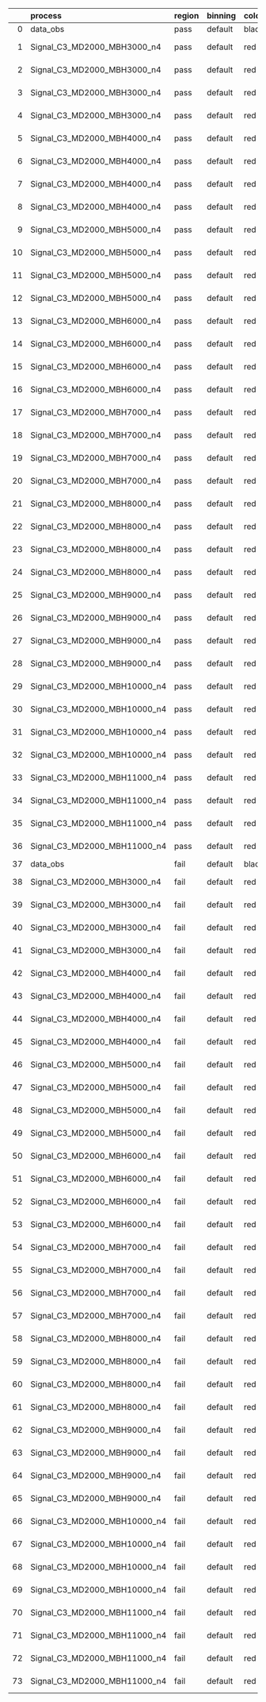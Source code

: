 |    | process                      | region   | binning   | color   | process_type   |   scale | variation   | source_filename                                                       | source_histname    | alias                        | title     |   combine_idx |     lnN |   shapes | syst_type   | direction   | variation_alias   |
|---:|:-----------------------------|:---------|:----------|:--------|:---------------|--------:|:------------|:----------------------------------------------------------------------|:-------------------|:-----------------------------|:----------|--------------:|--------:|---------:|:------------|:------------|:------------------|
|  0 | data_obs                     | pass     | default   | black   | DATA           |       1 | nominal     | ./histograms_for_2DAlphabet_v18//BH_Data.root                         | hpass              | Data                         | Data      |           nan | nan     |      nan | nan         | nan         | nan               |
|  1 | Signal_C3_MD2000_MBH3000_n4  | pass     | default   | red     | SIGNAL         |       1 | lumi        | ./histograms_for_2DAlphabet_v18//BH_Signal_C3_MD2000_MBH3000_n4.root  | hpass              | Signal_C3_MD2000_MBH3000_n4  | BH signal |           nan |   1.016 |      nan | lnN         | nan         | nan               |
|  2 | Signal_C3_MD2000_MBH3000_n4  | pass     | default   | red     | SIGNAL         |       1 | SVM         | ./histograms_for_2DAlphabet_v18//BH_Signal_C3_MD2000_MBH3000_n4.root  | hpass_SVMsyst_up   | Signal_C3_MD2000_MBH3000_n4  | BH signal |           nan | nan     |        1 | shapes      | Up          | SVMsyst           |
|  3 | Signal_C3_MD2000_MBH3000_n4  | pass     | default   | red     | SIGNAL         |       1 | SVM         | ./histograms_for_2DAlphabet_v18//BH_Signal_C3_MD2000_MBH3000_n4.root  | hpass_SVMsyst_down | Signal_C3_MD2000_MBH3000_n4  | BH signal |           nan | nan     |        1 | shapes      | Down        | SVMsyst           |
|  4 | Signal_C3_MD2000_MBH3000_n4  | pass     | default   | red     | SIGNAL         |       1 | nominal     | ./histograms_for_2DAlphabet_v18//BH_Signal_C3_MD2000_MBH3000_n4.root  | hpass              | Signal_C3_MD2000_MBH3000_n4  | BH signal |           nan | nan     |      nan | nan         | nan         | nan               |
|  5 | Signal_C3_MD2000_MBH4000_n4  | pass     | default   | red     | SIGNAL         |       1 | lumi        | ./histograms_for_2DAlphabet_v18//BH_Signal_C3_MD2000_MBH4000_n4.root  | hpass              | Signal_C3_MD2000_MBH4000_n4  | BH signal |           nan |   1.016 |      nan | lnN         | nan         | nan               |
|  6 | Signal_C3_MD2000_MBH4000_n4  | pass     | default   | red     | SIGNAL         |       1 | SVM         | ./histograms_for_2DAlphabet_v18//BH_Signal_C3_MD2000_MBH4000_n4.root  | hpass_SVMsyst_up   | Signal_C3_MD2000_MBH4000_n4  | BH signal |           nan | nan     |        1 | shapes      | Up          | SVMsyst           |
|  7 | Signal_C3_MD2000_MBH4000_n4  | pass     | default   | red     | SIGNAL         |       1 | SVM         | ./histograms_for_2DAlphabet_v18//BH_Signal_C3_MD2000_MBH4000_n4.root  | hpass_SVMsyst_down | Signal_C3_MD2000_MBH4000_n4  | BH signal |           nan | nan     |        1 | shapes      | Down        | SVMsyst           |
|  8 | Signal_C3_MD2000_MBH4000_n4  | pass     | default   | red     | SIGNAL         |       1 | nominal     | ./histograms_for_2DAlphabet_v18//BH_Signal_C3_MD2000_MBH4000_n4.root  | hpass              | Signal_C3_MD2000_MBH4000_n4  | BH signal |           nan | nan     |      nan | nan         | nan         | nan               |
|  9 | Signal_C3_MD2000_MBH5000_n4  | pass     | default   | red     | SIGNAL         |       1 | lumi        | ./histograms_for_2DAlphabet_v18//BH_Signal_C3_MD2000_MBH5000_n4.root  | hpass              | Signal_C3_MD2000_MBH5000_n4  | BH signal |           nan |   1.016 |      nan | lnN         | nan         | nan               |
| 10 | Signal_C3_MD2000_MBH5000_n4  | pass     | default   | red     | SIGNAL         |       1 | SVM         | ./histograms_for_2DAlphabet_v18//BH_Signal_C3_MD2000_MBH5000_n4.root  | hpass_SVMsyst_up   | Signal_C3_MD2000_MBH5000_n4  | BH signal |           nan | nan     |        1 | shapes      | Up          | SVMsyst           |
| 11 | Signal_C3_MD2000_MBH5000_n4  | pass     | default   | red     | SIGNAL         |       1 | SVM         | ./histograms_for_2DAlphabet_v18//BH_Signal_C3_MD2000_MBH5000_n4.root  | hpass_SVMsyst_down | Signal_C3_MD2000_MBH5000_n4  | BH signal |           nan | nan     |        1 | shapes      | Down        | SVMsyst           |
| 12 | Signal_C3_MD2000_MBH5000_n4  | pass     | default   | red     | SIGNAL         |       1 | nominal     | ./histograms_for_2DAlphabet_v18//BH_Signal_C3_MD2000_MBH5000_n4.root  | hpass              | Signal_C3_MD2000_MBH5000_n4  | BH signal |           nan | nan     |      nan | nan         | nan         | nan               |
| 13 | Signal_C3_MD2000_MBH6000_n4  | pass     | default   | red     | SIGNAL         |       1 | lumi        | ./histograms_for_2DAlphabet_v18//BH_Signal_C3_MD2000_MBH6000_n4.root  | hpass              | Signal_C3_MD2000_MBH6000_n4  | BH signal |           nan |   1.016 |      nan | lnN         | nan         | nan               |
| 14 | Signal_C3_MD2000_MBH6000_n4  | pass     | default   | red     | SIGNAL         |       1 | SVM         | ./histograms_for_2DAlphabet_v18//BH_Signal_C3_MD2000_MBH6000_n4.root  | hpass_SVMsyst_up   | Signal_C3_MD2000_MBH6000_n4  | BH signal |           nan | nan     |        1 | shapes      | Up          | SVMsyst           |
| 15 | Signal_C3_MD2000_MBH6000_n4  | pass     | default   | red     | SIGNAL         |       1 | SVM         | ./histograms_for_2DAlphabet_v18//BH_Signal_C3_MD2000_MBH6000_n4.root  | hpass_SVMsyst_down | Signal_C3_MD2000_MBH6000_n4  | BH signal |           nan | nan     |        1 | shapes      | Down        | SVMsyst           |
| 16 | Signal_C3_MD2000_MBH6000_n4  | pass     | default   | red     | SIGNAL         |       1 | nominal     | ./histograms_for_2DAlphabet_v18//BH_Signal_C3_MD2000_MBH6000_n4.root  | hpass              | Signal_C3_MD2000_MBH6000_n4  | BH signal |           nan | nan     |      nan | nan         | nan         | nan               |
| 17 | Signal_C3_MD2000_MBH7000_n4  | pass     | default   | red     | SIGNAL         |       1 | lumi        | ./histograms_for_2DAlphabet_v18//BH_Signal_C3_MD2000_MBH7000_n4.root  | hpass              | Signal_C3_MD2000_MBH7000_n4  | BH signal |           nan |   1.016 |      nan | lnN         | nan         | nan               |
| 18 | Signal_C3_MD2000_MBH7000_n4  | pass     | default   | red     | SIGNAL         |       1 | SVM         | ./histograms_for_2DAlphabet_v18//BH_Signal_C3_MD2000_MBH7000_n4.root  | hpass_SVMsyst_up   | Signal_C3_MD2000_MBH7000_n4  | BH signal |           nan | nan     |        1 | shapes      | Up          | SVMsyst           |
| 19 | Signal_C3_MD2000_MBH7000_n4  | pass     | default   | red     | SIGNAL         |       1 | SVM         | ./histograms_for_2DAlphabet_v18//BH_Signal_C3_MD2000_MBH7000_n4.root  | hpass_SVMsyst_down | Signal_C3_MD2000_MBH7000_n4  | BH signal |           nan | nan     |        1 | shapes      | Down        | SVMsyst           |
| 20 | Signal_C3_MD2000_MBH7000_n4  | pass     | default   | red     | SIGNAL         |       1 | nominal     | ./histograms_for_2DAlphabet_v18//BH_Signal_C3_MD2000_MBH7000_n4.root  | hpass              | Signal_C3_MD2000_MBH7000_n4  | BH signal |           nan | nan     |      nan | nan         | nan         | nan               |
| 21 | Signal_C3_MD2000_MBH8000_n4  | pass     | default   | red     | SIGNAL         |       1 | lumi        | ./histograms_for_2DAlphabet_v18//BH_Signal_C3_MD2000_MBH8000_n4.root  | hpass              | Signal_C3_MD2000_MBH8000_n4  | BH signal |           nan |   1.016 |      nan | lnN         | nan         | nan               |
| 22 | Signal_C3_MD2000_MBH8000_n4  | pass     | default   | red     | SIGNAL         |       1 | SVM         | ./histograms_for_2DAlphabet_v18//BH_Signal_C3_MD2000_MBH8000_n4.root  | hpass_SVMsyst_up   | Signal_C3_MD2000_MBH8000_n4  | BH signal |           nan | nan     |        1 | shapes      | Up          | SVMsyst           |
| 23 | Signal_C3_MD2000_MBH8000_n4  | pass     | default   | red     | SIGNAL         |       1 | SVM         | ./histograms_for_2DAlphabet_v18//BH_Signal_C3_MD2000_MBH8000_n4.root  | hpass_SVMsyst_down | Signal_C3_MD2000_MBH8000_n4  | BH signal |           nan | nan     |        1 | shapes      | Down        | SVMsyst           |
| 24 | Signal_C3_MD2000_MBH8000_n4  | pass     | default   | red     | SIGNAL         |       1 | nominal     | ./histograms_for_2DAlphabet_v18//BH_Signal_C3_MD2000_MBH8000_n4.root  | hpass              | Signal_C3_MD2000_MBH8000_n4  | BH signal |           nan | nan     |      nan | nan         | nan         | nan               |
| 25 | Signal_C3_MD2000_MBH9000_n4  | pass     | default   | red     | SIGNAL         |       1 | lumi        | ./histograms_for_2DAlphabet_v18//BH_Signal_C3_MD2000_MBH9000_n4.root  | hpass              | Signal_C3_MD2000_MBH9000_n4  | BH signal |           nan |   1.016 |      nan | lnN         | nan         | nan               |
| 26 | Signal_C3_MD2000_MBH9000_n4  | pass     | default   | red     | SIGNAL         |       1 | SVM         | ./histograms_for_2DAlphabet_v18//BH_Signal_C3_MD2000_MBH9000_n4.root  | hpass_SVMsyst_up   | Signal_C3_MD2000_MBH9000_n4  | BH signal |           nan | nan     |        1 | shapes      | Up          | SVMsyst           |
| 27 | Signal_C3_MD2000_MBH9000_n4  | pass     | default   | red     | SIGNAL         |       1 | SVM         | ./histograms_for_2DAlphabet_v18//BH_Signal_C3_MD2000_MBH9000_n4.root  | hpass_SVMsyst_down | Signal_C3_MD2000_MBH9000_n4  | BH signal |           nan | nan     |        1 | shapes      | Down        | SVMsyst           |
| 28 | Signal_C3_MD2000_MBH9000_n4  | pass     | default   | red     | SIGNAL         |       1 | nominal     | ./histograms_for_2DAlphabet_v18//BH_Signal_C3_MD2000_MBH9000_n4.root  | hpass              | Signal_C3_MD2000_MBH9000_n4  | BH signal |           nan | nan     |      nan | nan         | nan         | nan               |
| 29 | Signal_C3_MD2000_MBH10000_n4 | pass     | default   | red     | SIGNAL         |       1 | lumi        | ./histograms_for_2DAlphabet_v18//BH_Signal_C3_MD2000_MBH10000_n4.root | hpass              | Signal_C3_MD2000_MBH10000_n4 | BH signal |           nan |   1.016 |      nan | lnN         | nan         | nan               |
| 30 | Signal_C3_MD2000_MBH10000_n4 | pass     | default   | red     | SIGNAL         |       1 | SVM         | ./histograms_for_2DAlphabet_v18//BH_Signal_C3_MD2000_MBH10000_n4.root | hpass_SVMsyst_up   | Signal_C3_MD2000_MBH10000_n4 | BH signal |           nan | nan     |        1 | shapes      | Up          | SVMsyst           |
| 31 | Signal_C3_MD2000_MBH10000_n4 | pass     | default   | red     | SIGNAL         |       1 | SVM         | ./histograms_for_2DAlphabet_v18//BH_Signal_C3_MD2000_MBH10000_n4.root | hpass_SVMsyst_down | Signal_C3_MD2000_MBH10000_n4 | BH signal |           nan | nan     |        1 | shapes      | Down        | SVMsyst           |
| 32 | Signal_C3_MD2000_MBH10000_n4 | pass     | default   | red     | SIGNAL         |       1 | nominal     | ./histograms_for_2DAlphabet_v18//BH_Signal_C3_MD2000_MBH10000_n4.root | hpass              | Signal_C3_MD2000_MBH10000_n4 | BH signal |           nan | nan     |      nan | nan         | nan         | nan               |
| 33 | Signal_C3_MD2000_MBH11000_n4 | pass     | default   | red     | SIGNAL         |       1 | lumi        | ./histograms_for_2DAlphabet_v18//BH_Signal_C3_MD2000_MBH11000_n4.root | hpass              | Signal_C3_MD2000_MBH11000_n4 | BH signal |           nan |   1.016 |      nan | lnN         | nan         | nan               |
| 34 | Signal_C3_MD2000_MBH11000_n4 | pass     | default   | red     | SIGNAL         |       1 | SVM         | ./histograms_for_2DAlphabet_v18//BH_Signal_C3_MD2000_MBH11000_n4.root | hpass_SVMsyst_up   | Signal_C3_MD2000_MBH11000_n4 | BH signal |           nan | nan     |        1 | shapes      | Up          | SVMsyst           |
| 35 | Signal_C3_MD2000_MBH11000_n4 | pass     | default   | red     | SIGNAL         |       1 | SVM         | ./histograms_for_2DAlphabet_v18//BH_Signal_C3_MD2000_MBH11000_n4.root | hpass_SVMsyst_down | Signal_C3_MD2000_MBH11000_n4 | BH signal |           nan | nan     |        1 | shapes      | Down        | SVMsyst           |
| 36 | Signal_C3_MD2000_MBH11000_n4 | pass     | default   | red     | SIGNAL         |       1 | nominal     | ./histograms_for_2DAlphabet_v18//BH_Signal_C3_MD2000_MBH11000_n4.root | hpass              | Signal_C3_MD2000_MBH11000_n4 | BH signal |           nan | nan     |      nan | nan         | nan         | nan               |
| 37 | data_obs                     | fail     | default   | black   | DATA           |       1 | nominal     | ./histograms_for_2DAlphabet_v18//BH_Data.root                         | hfail              | Data                         | Data      |           nan | nan     |      nan | nan         | nan         | nan               |
| 38 | Signal_C3_MD2000_MBH3000_n4  | fail     | default   | red     | SIGNAL         |       1 | lumi        | ./histograms_for_2DAlphabet_v18//BH_Signal_C3_MD2000_MBH3000_n4.root  | hfail              | Signal_C3_MD2000_MBH3000_n4  | BH signal |           nan |   1.016 |      nan | lnN         | nan         | nan               |
| 39 | Signal_C3_MD2000_MBH3000_n4  | fail     | default   | red     | SIGNAL         |       1 | SVM         | ./histograms_for_2DAlphabet_v18//BH_Signal_C3_MD2000_MBH3000_n4.root  | hfail_SVMsyst_up   | Signal_C3_MD2000_MBH3000_n4  | BH signal |           nan | nan     |        1 | shapes      | Up          | SVMsyst           |
| 40 | Signal_C3_MD2000_MBH3000_n4  | fail     | default   | red     | SIGNAL         |       1 | SVM         | ./histograms_for_2DAlphabet_v18//BH_Signal_C3_MD2000_MBH3000_n4.root  | hfail_SVMsyst_down | Signal_C3_MD2000_MBH3000_n4  | BH signal |           nan | nan     |        1 | shapes      | Down        | SVMsyst           |
| 41 | Signal_C3_MD2000_MBH3000_n4  | fail     | default   | red     | SIGNAL         |       1 | nominal     | ./histograms_for_2DAlphabet_v18//BH_Signal_C3_MD2000_MBH3000_n4.root  | hfail              | Signal_C3_MD2000_MBH3000_n4  | BH signal |           nan | nan     |      nan | nan         | nan         | nan               |
| 42 | Signal_C3_MD2000_MBH4000_n4  | fail     | default   | red     | SIGNAL         |       1 | lumi        | ./histograms_for_2DAlphabet_v18//BH_Signal_C3_MD2000_MBH4000_n4.root  | hfail              | Signal_C3_MD2000_MBH4000_n4  | BH signal |           nan |   1.016 |      nan | lnN         | nan         | nan               |
| 43 | Signal_C3_MD2000_MBH4000_n4  | fail     | default   | red     | SIGNAL         |       1 | SVM         | ./histograms_for_2DAlphabet_v18//BH_Signal_C3_MD2000_MBH4000_n4.root  | hfail_SVMsyst_up   | Signal_C3_MD2000_MBH4000_n4  | BH signal |           nan | nan     |        1 | shapes      | Up          | SVMsyst           |
| 44 | Signal_C3_MD2000_MBH4000_n4  | fail     | default   | red     | SIGNAL         |       1 | SVM         | ./histograms_for_2DAlphabet_v18//BH_Signal_C3_MD2000_MBH4000_n4.root  | hfail_SVMsyst_down | Signal_C3_MD2000_MBH4000_n4  | BH signal |           nan | nan     |        1 | shapes      | Down        | SVMsyst           |
| 45 | Signal_C3_MD2000_MBH4000_n4  | fail     | default   | red     | SIGNAL         |       1 | nominal     | ./histograms_for_2DAlphabet_v18//BH_Signal_C3_MD2000_MBH4000_n4.root  | hfail              | Signal_C3_MD2000_MBH4000_n4  | BH signal |           nan | nan     |      nan | nan         | nan         | nan               |
| 46 | Signal_C3_MD2000_MBH5000_n4  | fail     | default   | red     | SIGNAL         |       1 | lumi        | ./histograms_for_2DAlphabet_v18//BH_Signal_C3_MD2000_MBH5000_n4.root  | hfail              | Signal_C3_MD2000_MBH5000_n4  | BH signal |           nan |   1.016 |      nan | lnN         | nan         | nan               |
| 47 | Signal_C3_MD2000_MBH5000_n4  | fail     | default   | red     | SIGNAL         |       1 | SVM         | ./histograms_for_2DAlphabet_v18//BH_Signal_C3_MD2000_MBH5000_n4.root  | hfail_SVMsyst_up   | Signal_C3_MD2000_MBH5000_n4  | BH signal |           nan | nan     |        1 | shapes      | Up          | SVMsyst           |
| 48 | Signal_C3_MD2000_MBH5000_n4  | fail     | default   | red     | SIGNAL         |       1 | SVM         | ./histograms_for_2DAlphabet_v18//BH_Signal_C3_MD2000_MBH5000_n4.root  | hfail_SVMsyst_down | Signal_C3_MD2000_MBH5000_n4  | BH signal |           nan | nan     |        1 | shapes      | Down        | SVMsyst           |
| 49 | Signal_C3_MD2000_MBH5000_n4  | fail     | default   | red     | SIGNAL         |       1 | nominal     | ./histograms_for_2DAlphabet_v18//BH_Signal_C3_MD2000_MBH5000_n4.root  | hfail              | Signal_C3_MD2000_MBH5000_n4  | BH signal |           nan | nan     |      nan | nan         | nan         | nan               |
| 50 | Signal_C3_MD2000_MBH6000_n4  | fail     | default   | red     | SIGNAL         |       1 | lumi        | ./histograms_for_2DAlphabet_v18//BH_Signal_C3_MD2000_MBH6000_n4.root  | hfail              | Signal_C3_MD2000_MBH6000_n4  | BH signal |           nan |   1.016 |      nan | lnN         | nan         | nan               |
| 51 | Signal_C3_MD2000_MBH6000_n4  | fail     | default   | red     | SIGNAL         |       1 | SVM         | ./histograms_for_2DAlphabet_v18//BH_Signal_C3_MD2000_MBH6000_n4.root  | hfail_SVMsyst_up   | Signal_C3_MD2000_MBH6000_n4  | BH signal |           nan | nan     |        1 | shapes      | Up          | SVMsyst           |
| 52 | Signal_C3_MD2000_MBH6000_n4  | fail     | default   | red     | SIGNAL         |       1 | SVM         | ./histograms_for_2DAlphabet_v18//BH_Signal_C3_MD2000_MBH6000_n4.root  | hfail_SVMsyst_down | Signal_C3_MD2000_MBH6000_n4  | BH signal |           nan | nan     |        1 | shapes      | Down        | SVMsyst           |
| 53 | Signal_C3_MD2000_MBH6000_n4  | fail     | default   | red     | SIGNAL         |       1 | nominal     | ./histograms_for_2DAlphabet_v18//BH_Signal_C3_MD2000_MBH6000_n4.root  | hfail              | Signal_C3_MD2000_MBH6000_n4  | BH signal |           nan | nan     |      nan | nan         | nan         | nan               |
| 54 | Signal_C3_MD2000_MBH7000_n4  | fail     | default   | red     | SIGNAL         |       1 | lumi        | ./histograms_for_2DAlphabet_v18//BH_Signal_C3_MD2000_MBH7000_n4.root  | hfail              | Signal_C3_MD2000_MBH7000_n4  | BH signal |           nan |   1.016 |      nan | lnN         | nan         | nan               |
| 55 | Signal_C3_MD2000_MBH7000_n4  | fail     | default   | red     | SIGNAL         |       1 | SVM         | ./histograms_for_2DAlphabet_v18//BH_Signal_C3_MD2000_MBH7000_n4.root  | hfail_SVMsyst_up   | Signal_C3_MD2000_MBH7000_n4  | BH signal |           nan | nan     |        1 | shapes      | Up          | SVMsyst           |
| 56 | Signal_C3_MD2000_MBH7000_n4  | fail     | default   | red     | SIGNAL         |       1 | SVM         | ./histograms_for_2DAlphabet_v18//BH_Signal_C3_MD2000_MBH7000_n4.root  | hfail_SVMsyst_down | Signal_C3_MD2000_MBH7000_n4  | BH signal |           nan | nan     |        1 | shapes      | Down        | SVMsyst           |
| 57 | Signal_C3_MD2000_MBH7000_n4  | fail     | default   | red     | SIGNAL         |       1 | nominal     | ./histograms_for_2DAlphabet_v18//BH_Signal_C3_MD2000_MBH7000_n4.root  | hfail              | Signal_C3_MD2000_MBH7000_n4  | BH signal |           nan | nan     |      nan | nan         | nan         | nan               |
| 58 | Signal_C3_MD2000_MBH8000_n4  | fail     | default   | red     | SIGNAL         |       1 | lumi        | ./histograms_for_2DAlphabet_v18//BH_Signal_C3_MD2000_MBH8000_n4.root  | hfail              | Signal_C3_MD2000_MBH8000_n4  | BH signal |           nan |   1.016 |      nan | lnN         | nan         | nan               |
| 59 | Signal_C3_MD2000_MBH8000_n4  | fail     | default   | red     | SIGNAL         |       1 | SVM         | ./histograms_for_2DAlphabet_v18//BH_Signal_C3_MD2000_MBH8000_n4.root  | hfail_SVMsyst_up   | Signal_C3_MD2000_MBH8000_n4  | BH signal |           nan | nan     |        1 | shapes      | Up          | SVMsyst           |
| 60 | Signal_C3_MD2000_MBH8000_n4  | fail     | default   | red     | SIGNAL         |       1 | SVM         | ./histograms_for_2DAlphabet_v18//BH_Signal_C3_MD2000_MBH8000_n4.root  | hfail_SVMsyst_down | Signal_C3_MD2000_MBH8000_n4  | BH signal |           nan | nan     |        1 | shapes      | Down        | SVMsyst           |
| 61 | Signal_C3_MD2000_MBH8000_n4  | fail     | default   | red     | SIGNAL         |       1 | nominal     | ./histograms_for_2DAlphabet_v18//BH_Signal_C3_MD2000_MBH8000_n4.root  | hfail              | Signal_C3_MD2000_MBH8000_n4  | BH signal |           nan | nan     |      nan | nan         | nan         | nan               |
| 62 | Signal_C3_MD2000_MBH9000_n4  | fail     | default   | red     | SIGNAL         |       1 | lumi        | ./histograms_for_2DAlphabet_v18//BH_Signal_C3_MD2000_MBH9000_n4.root  | hfail              | Signal_C3_MD2000_MBH9000_n4  | BH signal |           nan |   1.016 |      nan | lnN         | nan         | nan               |
| 63 | Signal_C3_MD2000_MBH9000_n4  | fail     | default   | red     | SIGNAL         |       1 | SVM         | ./histograms_for_2DAlphabet_v18//BH_Signal_C3_MD2000_MBH9000_n4.root  | hfail_SVMsyst_up   | Signal_C3_MD2000_MBH9000_n4  | BH signal |           nan | nan     |        1 | shapes      | Up          | SVMsyst           |
| 64 | Signal_C3_MD2000_MBH9000_n4  | fail     | default   | red     | SIGNAL         |       1 | SVM         | ./histograms_for_2DAlphabet_v18//BH_Signal_C3_MD2000_MBH9000_n4.root  | hfail_SVMsyst_down | Signal_C3_MD2000_MBH9000_n4  | BH signal |           nan | nan     |        1 | shapes      | Down        | SVMsyst           |
| 65 | Signal_C3_MD2000_MBH9000_n4  | fail     | default   | red     | SIGNAL         |       1 | nominal     | ./histograms_for_2DAlphabet_v18//BH_Signal_C3_MD2000_MBH9000_n4.root  | hfail              | Signal_C3_MD2000_MBH9000_n4  | BH signal |           nan | nan     |      nan | nan         | nan         | nan               |
| 66 | Signal_C3_MD2000_MBH10000_n4 | fail     | default   | red     | SIGNAL         |       1 | lumi        | ./histograms_for_2DAlphabet_v18//BH_Signal_C3_MD2000_MBH10000_n4.root | hfail              | Signal_C3_MD2000_MBH10000_n4 | BH signal |           nan |   1.016 |      nan | lnN         | nan         | nan               |
| 67 | Signal_C3_MD2000_MBH10000_n4 | fail     | default   | red     | SIGNAL         |       1 | SVM         | ./histograms_for_2DAlphabet_v18//BH_Signal_C3_MD2000_MBH10000_n4.root | hfail_SVMsyst_up   | Signal_C3_MD2000_MBH10000_n4 | BH signal |           nan | nan     |        1 | shapes      | Up          | SVMsyst           |
| 68 | Signal_C3_MD2000_MBH10000_n4 | fail     | default   | red     | SIGNAL         |       1 | SVM         | ./histograms_for_2DAlphabet_v18//BH_Signal_C3_MD2000_MBH10000_n4.root | hfail_SVMsyst_down | Signal_C3_MD2000_MBH10000_n4 | BH signal |           nan | nan     |        1 | shapes      | Down        | SVMsyst           |
| 69 | Signal_C3_MD2000_MBH10000_n4 | fail     | default   | red     | SIGNAL         |       1 | nominal     | ./histograms_for_2DAlphabet_v18//BH_Signal_C3_MD2000_MBH10000_n4.root | hfail              | Signal_C3_MD2000_MBH10000_n4 | BH signal |           nan | nan     |      nan | nan         | nan         | nan               |
| 70 | Signal_C3_MD2000_MBH11000_n4 | fail     | default   | red     | SIGNAL         |       1 | lumi        | ./histograms_for_2DAlphabet_v18//BH_Signal_C3_MD2000_MBH11000_n4.root | hfail              | Signal_C3_MD2000_MBH11000_n4 | BH signal |           nan |   1.016 |      nan | lnN         | nan         | nan               |
| 71 | Signal_C3_MD2000_MBH11000_n4 | fail     | default   | red     | SIGNAL         |       1 | SVM         | ./histograms_for_2DAlphabet_v18//BH_Signal_C3_MD2000_MBH11000_n4.root | hfail_SVMsyst_up   | Signal_C3_MD2000_MBH11000_n4 | BH signal |           nan | nan     |        1 | shapes      | Up          | SVMsyst           |
| 72 | Signal_C3_MD2000_MBH11000_n4 | fail     | default   | red     | SIGNAL         |       1 | SVM         | ./histograms_for_2DAlphabet_v18//BH_Signal_C3_MD2000_MBH11000_n4.root | hfail_SVMsyst_down | Signal_C3_MD2000_MBH11000_n4 | BH signal |           nan | nan     |        1 | shapes      | Down        | SVMsyst           |
| 73 | Signal_C3_MD2000_MBH11000_n4 | fail     | default   | red     | SIGNAL         |       1 | nominal     | ./histograms_for_2DAlphabet_v18//BH_Signal_C3_MD2000_MBH11000_n4.root | hfail              | Signal_C3_MD2000_MBH11000_n4 | BH signal |           nan | nan     |      nan | nan         | nan         | nan               |